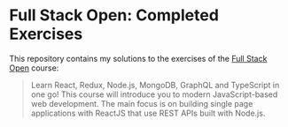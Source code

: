 # Full Stack Open: Completed Exercises

This repository contains my solutions to the exercises of the [Full Stack Open](https://fullstackopen.com/en/) course:

> Learn React, Redux, Node.js, MongoDB, GraphQL and TypeScript in one go! This course will introduce you to modern JavaScript-based web development. The main focus is on building single page applications with ReactJS that use REST APIs built with Node.js.
